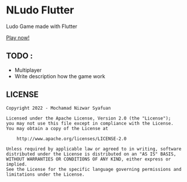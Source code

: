 # NLudo Flutter
Ludo Game made with Flutter

[Play now!](https://nizwar.github.io/ludo_flutter/)

## TODO : 
* Multiplayer
* Write description how the game work

## LICENSE
```license
Copyright 2022 - Mochamad Nizwar Syafuan

Licensed under the Apache License, Version 2.0 (the "License");
you may not use this file except in compliance with the License.
You may obtain a copy of the License at

    http://www.apache.org/licenses/LICENSE-2.0

Unless required by applicable law or agreed to in writing, software
distributed under the License is distributed on an "AS IS" BASIS,
WITHOUT WARRANTIES OR CONDITIONS OF ANY KIND, either express or implied.
See the License for the specific language governing permissions and
limitations under the License.

```